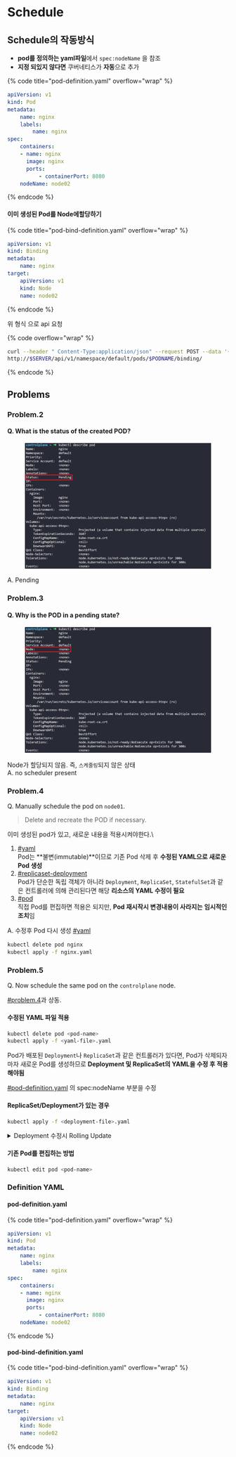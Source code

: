 # Schedule

## Schedule의 작동방식

* **pod를 정의하는  yaml파일**에서  `spec:nodeName`  을 참조
* **지정 되있지 않다면** 쿠버네티스가 **자동**으로 추가

{% code title="pod-definition.yaml" overflow="wrap" %}
```yaml
apiVersion: v1
kind: Pod
metadata:
    name: nginx
    labels: 
        name: nginx
spec:
    containers:
    - name: nginx
      image: nginx
      ports:
          - containerPort: 8080
    nodeName: node02
```
{% endcode %}

#### 이미 생성된 Pod를 Node에할당하기&#x20;

{% code title="pod-bind-definition.yaml" overflow="wrap" %}
```yaml
apiVersion: v1
kind: Binding
metadata:
    name: nginx
target:
    apiVersion: v1
    kind: Node
    name: node02
```
{% endcode %}

위 형식  으로 api  요청

{% code overflow="wrap" %}
```bash
curl --header " Content-Type:application/json" --request POST --data '{"apiVerson" : "v1", "kind": "Binding" ...}'
http://$SERVER/api/v1/namespace/default/pods/$PODNAME/binding/
```
{% endcode %}

## Problems

### Problem.2

#### Q. What is the status of the created POD?

<figure><img src="../../.gitbook/assets/image (3).png" alt=""><figcaption></figcaption></figure>

A. Pending

### Problem.3

#### Q. Why is the POD in a pending state?

<figure><img src="../../.gitbook/assets/image (2).png" alt=""><figcaption></figcaption></figure>

Node가 할당되지 않음. 즉, `스케줄링`되지 않은 상태\
A. no scheduler present

### Problem.4

Q. Manually schedule the pod on `node01`.

> Delete and recreate the POD if necessary.

이미  생성된 pod가  있고, 새로운  내용을  적용시켜야한다.\


1. [#yaml](schedule.md#yaml "mention")\
   Pod는 **불변(immutable)**이므로 기존 Pod 삭제 후 **수정된 YAML으로 새로운 Pod 생성**
2. [#replicaset-deployment](schedule.md#replicaset-deployment "mention")\
   Pod가 단순한 독립 객체가 아니라 `Deployment`, `ReplicaSet`, `StatefulSet`과 같은 컨트롤러에 의해 관리된다면 해당 **리소스의 YAML 수정이 필요**
3. [#pod](schedule.md#pod "mention")\
   직접 Pod를 편집하면 적용은 되지만, **Pod 재시작시 변경내용이 사라지는** **임시적인 조치**임

A. 수정후 Pod 다시 생성 [#yaml](schedule.md#yaml "mention")

```bash
kubectl delete pod nginx
kubectl apply -f nginx.yaml
```

### Problem.5

Q. Now schedule the same pod on the `controlplane` node.

[#problem.4](schedule.md#problem.4 "mention")과 상동.



#### 수정된 YAML 파일 적용

```bash
kubectl delete pod <pod-name>
kubectl apply -f <yaml-file>.yaml
```

Pod가 배포된 `Deployment`나 `ReplicaSet`과 같은 컨트롤러가 있다면, Pod가 삭제되자마자 새로운 Pod를 생성하므로 **Deployment 및 ReplicaSet의 YAML을 수정 후 적용해야됨**

[#pod-definition.yaml](schedule.md#pod-definition.yaml "mention") 의 spec:nodeName 부분을 수정

#### ReplicaSet/Deployment가 있는 경우

```bash
kubectl apply -f <deployment-file>.yaml
```

<details>

<summary>Deployment 수정시 Rolling Update</summary>

Deployment는 수정된 스펙에 맞춰 기존 Pod를 순차적으로 삭제하고 새로운 Pod 생성 (Rolling Update)

</details>

#### 기존 Pod를 편집하는 방법

```bash
kubectl edit pod <pod-name>
```



### Definition YAML

#### pod-definition.yaml

{% code title="pod-definition.yaml" overflow="wrap" %}
```yaml
apiVersion: v1
kind: Pod
metadata:
    name: nginx
    labels: 
        name: nginx
spec:
    containers:
    - name: nginx
      image: nginx
      ports:
          - containerPort: 8080
    nodeName: node02
```
{% endcode %}

#### pod-bind-definition.yaml

{% code title="pod-bind-definition.yaml" overflow="wrap" %}
```yaml
apiVersion: v1
kind: Binding
metadata:
    name: nginx
target:
    apiVersion: v1
    kind: Node
    name: node02
```
{% endcode %}

